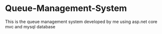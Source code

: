 # Queue-Management-System
This is the queue management system developed by me using asp.net core mvc and mysql database
